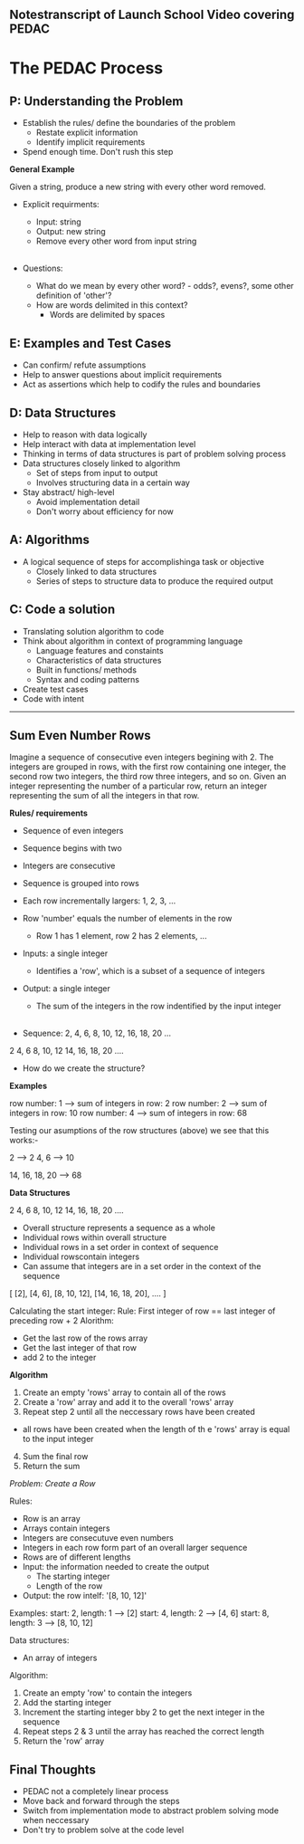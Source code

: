   ## Notestranscript of Launch School Video covering PEDAC

# The PEDAC Process

##  P: Understanding the Problem

- Establish the rules/ define the boundaries of the problem
  - Restate explicit information
  - Identify implicit requirements
- Spend enough time.  Don't rush this step

**General Example**

Given a string, produce a new string with every other word removed.

- Explicit requirments:
  - Input: string
  - Output: new string
  - Remove every other word from input string <br><br>

- Questions:
  - What do we mean by every other word? - odds?, evens?, some other
    definition of  'other'?
  - How are words delimited in this context?
    - Words are delimited by spaces

##  E:  Examples and Test Cases

- Can confirm/ refute assumptions
- Help to answer questions about implicit requirements
- Act as assertions which help to codify the rules and boundaries

##  D:  Data Structures

- Help to reason with data logically
- Help interact with data at implementation level
- Thinking in terms of data structures is part of problem solving    process
- Data structures closely linked to algorithm
  - Set of steps from input to output
  - Involves structuring data in a certain way
- Stay abstract/ high-level
  - Avoid implementation detail
  - Don't worry about efficiency for now

##  A:  Algorithms

- A logical sequence of steps for accomplishinga task or objective
  - Closely linked to data structures
  - Series of steps to structure data to produce the required output


##  C:  Code a solution

- Translating solution algorithm to code
- Think about algorithm in context of programming language
  - Language features and constaints
  - Characteristics of data structures
  - Built in functions/ methods
  - Syntax and coding patterns
- Create test cases
- Code with intent

-----------------------

##  Sum Even Number Rows

Imagine a sequence of consecutive even integers begining with 2.  The integers are grouped in rows, with the first row containing one integer, the second row two integers, the third row three integers, and so on.  Given an integer representing the number of a particular row, return an integer representing the sum of all the integers in that row.

**Rules/ requirements**
- Sequence of even integers
- Sequence begins with two
- Integers are consecutive
- Sequence is grouped into rows
- Each row incrementally largers: 1, 2, 3, ...
- Row 'number' equals the number of elements in the row
  - Row 1 has 1 element, row 2 has 2 elements, ...
- Inputs: a single integer
  - Identifies a 'row', which is a subset of a sequence of integers
- Output: a single integer
  - The sum of the integers in the row indentified by the input integer<br><br>

 -  Sequence:
 2, 4, 6, 8, 10, 12, 16, 18, 20 ...

 2
 4, 6
 8, 10, 12
 14, 16, 18, 20
 ....

- How do we create the structure?

**Examples**

row number: 1 --> sum of integers in row: 2
row number: 2 --> sum of integers in row: 10
row number: 4 --> sum of integers in row: 68

Testing our asumptions of the row structures (above) we see that this works:-

 2  --> 2
 4, 6 --> 10

 14, 16, 18, 20 --> 68

 **Data Structures**

 2
 4, 6
 8, 10, 12
 14, 16, 18, 20
 ....

 -  Overall structure represents a sequence as a whole
 -  Individual rows within overall structure
 -  Individual rows in a set order in context of sequence
 -  Individual rowscontain integers
 -  Can assume that integers are in a set order in the context of the sequence

 [
   [2],
   [4, 6],
   [8, 10, 12],
   [14, 16, 18, 20],
   ....
 ]

 Calculating the start integer:
 Rule:  First integer of row == last integer of preceding row + 2
 Alorithm:
  - Get the last row of the rows array
  - Get the last integer of that row
  - add 2 to the integer



 **Algorithm**

1.  Create an empty 'rows' array to contain all of the rows
2.  Create a 'row' array and add it to the overall 'rows' array
3.  Repeat step 2 until all the neccessary rows have been created
  - all rows have been created when the length of th e 'rows' array is equal to the input integer
4.  Sum the final row
5.  Return the sum

*Problem: Create a Row*

Rules:
- Row is an array
- Arrays contain integers
- Integers are consecutuve even numbers
- Integers in each row form part of an overall larger sequence
- Rows are of different lengths
- Input:  the information needed to create the output
  - The starting integer
  - Length of the row
- Output:  the row intelf: '[8, 10, 12]'

Examples:
start:  2, length: 1 --> [2]
start:  4, length: 2 --> [4, 6]
start:  8, length: 3 --> [8, 10, 12]

Data structures:
- An array of integers

Algorithm:
1.  Create an empty 'row' to contain the integers
2.  Add the starting integer
3.  Increment the starting integer bby 2 to get the next integer in the sequence
4.  Repeat steps 2 & 3 until the array has reached the correct length
5.  Return the 'row' array

##  Final Thoughts

- PEDAC not a completely linear process
- Move back and forward through the steps
- Switch from implementation mode to abstract problem solving mode when neccessary
- Don't try to problem solve at the code level